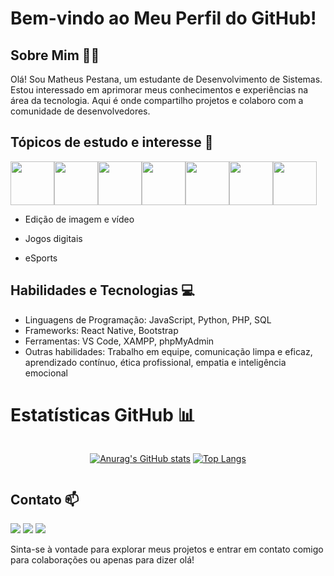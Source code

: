# Bem-vindo ao Meu Perfil do GitHub!

## Sobre Mim 🙎‍♂️
Olá! Sou Matheus Pestana, um estudante de Desenvolvimento de Sistemas. Estou interessado em aprimorar meus conhecimentos e experiências na área da tecnologia. Aqui é onde compartilho projetos e colaboro com a comunidade de desenvolvedores.

## Tópicos de estudo e interesse 📝

<div style="display: flex;">

<img src="https://cdn.jsdelivr.net/gh/devicons/devicon@latest/icons/html5/html5-original-wordmark.svg" width="70" height="70" margin="10px" />
<img src="https://cdn.jsdelivr.net/gh/devicons/devicon@latest/icons/css3/css3-original-wordmark.svg" width="70" height="70" margin="10px" />
<img src="https://cdn.jsdelivr.net/gh/devicons/devicon@latest/icons/javascript/javascript-original.svg" width="70" height="70" margin="10px" />
<img src="https://cdn.jsdelivr.net/gh/devicons/devicon@latest/icons/python/python-original.svg" width="70" height="70" margin="10px" />
<img src="https://cdn.jsdelivr.net/gh/devicons/devicon@latest/icons/php/php-original.svg" width="70" height="70" margin="10px" />
<img src="https://cdn.jsdelivr.net/gh/devicons/devicon@latest/icons/mysql/mysql-original-wordmark.svg" width="70" height="70" margin="10px" />
<img src="https://cdn.jsdelivr.net/gh/devicons/devicon@latest/icons/react/react-original-wordmark.svg" width="70" height="70" margin="10px" />
  
</div>
  
- Edição de imagem e vídeo

- Jogos digitais

- eSports

## Habilidades e Tecnologias 💻
- Linguagens de Programação: JavaScript, Python, PHP, SQL
- Frameworks: React Native, Bootstrap
- Ferramentas: VS Code, XAMPP, phpMyAdmin
- Outras habilidades: Trabalho em equipe, comunicação limpa e eficaz, aprendizado contínuo, ética profissional, empatia e inteligência emocional

# Estatísticas GitHub 📊

<div style="display: flex; justify-content: center;">

[![Anurag's GitHub stats](https://github-readme-stats.vercel.app/api?username=matheus-pestana&show_icons=true&theme=radical)](https://github.com/anuraghazra/github-readme-stats) [![Top Langs](https://github-readme-stats.vercel.app/api/top-langs/?username=matheus-pestana&show_icons=true)](https://github.com/anuraghazra/github-readme-stats)
  
</div>



## Contato 📫
<div>
<a href = "mailto:matheus90pestana@gmail.com"><img loading="lazy" src="https://img.shields.io/badge/Gmail-D14836?style=for-the-badge&logo=gmail&logoColor=white" target="_blank"></a>
<a href="https://www.instagram.com/d4sh_fps?igsh=Yjd0Y3E5bGp3b3Zo" target="_blank"><img loading="lazy" src="https://img.shields.io/badge/-Instagram-%23E4405F?style=for-the-badge&logo=instagram&logoColor=white" target="_k"></a>
<a href="[https://www.linkedin.com/in/seu-usuário-linkedln-aqui](https://www.linkedin.com/in/matheus-arcangelo/)" target="_blank"><img loading="lazy" src="https://img.shields.io/badge/-LinkedIn-%230077B5?style=for-the-badge&logo=linkedin&logoColor=white" target="_blank"></a>   
</div>

Sinta-se à vontade para explorar meus projetos e entrar em contato comigo para colaborações ou apenas para dizer olá!
